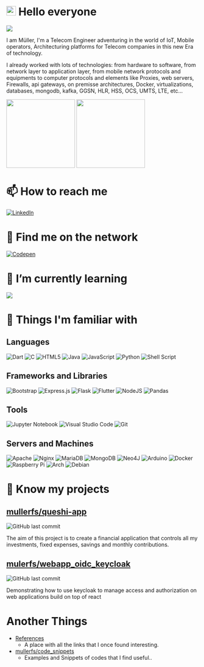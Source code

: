 


# <img src="https://media.giphy.com/media/hvRJCLFzcasrR4ia7z/giphy.gif" width="25px"> Hello everyone </h2>

![](https://komarev.com/ghpvc/?username=mullerfs&color=green)

I am Müller, I'm a Telecom Engineer adventuring in the world of IoT, Mobile operators, Architecturing platforms for Telecom companies in this new Era of technology.

I already worked with lots of technologies: from hardware to software, from network layer to application layer, from mobile network protocols and equipments to computer protocols and elements  like Proxies, web servers, Firewalls, api gateways, on premisse architectures, Docker, virtualizations, databases, mongodb, kafka, GGSN, HLR, HSS, OCS, UMTS, LTE, etc...

<div>
<img src="https://github-readme-stats.vercel.app/api?username=mullerfs&show_icons=true&theme=vue&include_all_commits=true&hide_border=true" height="180em">
<img src="https://github-readme-stats.vercel.app/api/top-langs/?username=mullerfs&layout=compact&theme=vue&langs_count=10&hide_border=true" height="180em" >
</div>

# 📫 How to reach me

<a href="https://www.linkedin.com/in/mullerfs/"><img alt="LinkedIn" src="https://img.shields.io/badge/Linkedin-mullerfs-blue.svg?style=for-the-badge&logo=linkedin&logoColor=white"/></a>

# 👀 Find me on the network

<a href="https://codepen.io/mullerfs"><img alt="Codepen" src="https://img.shields.io/badge/Codepen-mullerfs-purple.svg?style=for-the-badge&logo=codepen&logoColor=white"/></a>

#  🌱 I’m currently learning

![](https://img.shields.io/badge/Flutter-%2302569B.svg?style=for-the-badge&logo=Flutter&logoColor=white)

# 💪 Things I'm familiar with
## Languages
![Dart](https://img.shields.io/badge/dart-%230175C2.svg?style=for-the-badge&logo=dart&logoColor=white)
![C](https://img.shields.io/badge/c-%2300599C.svg?style=for-the-badge&logo=c&logoColor=white)
![HTML5](https://img.shields.io/badge/html5-%23E34F26.svg?style=for-the-badge&logo=html5&logoColor=white)
![Java](https://img.shields.io/badge/java-%23ED8B00.svg?style=for-the-badge&logo=java&logoColor=white)
![JavaScript](https://img.shields.io/badge/javascript-%23323330.svg?style=for-the-badge&logo=javascript&logoColor=%23F7DF1E)
![Python](https://img.shields.io/badge/python-3670A0?style=for-the-badge&logo=python&logoColor=ffdd54)
![Shell Script](https://img.shields.io/badge/shell_script-%23121011.svg?style=for-the-badge&logo=gnu-bash&logoColor=white)

## Frameworks and Libraries
![Bootstrap](https://img.shields.io/badge/bootstrap-%23563D7C.svg?style=for-the-badge&logo=bootstrap&logoColor=white)
![Express.js](https://img.shields.io/badge/express.js-%23404d59.svg?style=for-the-badge&logo=express&logoColor=%2361DAFB)
![Flask](https://img.shields.io/badge/flask-%23000.svg?style=for-the-badge&logo=flask&logoColor=white)
![Flutter](https://img.shields.io/badge/Flutter-%2302569B.svg?style=for-the-badge&logo=Flutter&logoColor=white)
![NodeJS](https://img.shields.io/badge/node.js-%2343853D.svg?style=for-the-badge&logo=node.js&logoColor=white)
![Pandas](https://img.shields.io/badge/pandas-%23150458.svg?style=for-the-badge&logo=pandas&logoColor=white)


## Tools
![Jupyter Notebook](https://img.shields.io/badge/jupyter-%23FA0F00.svg?style=for-the-badge&logo=jupyter&logoColor=white)
![Visual Studio Code](https://img.shields.io/badge/VisualStudioCode-0078d7.svg?style=for-the-badge&logo=visual-studio-code&logoColor=white)
![Git](https://img.shields.io/badge/git-%23F05033.svg?style=for-the-badge&logo=git&logoColor=white)

## Servers and Machines
![Apache](https://img.shields.io/badge/apache-%23D42029.svg?style=for-the-badge&logo=apache&logoColor=white)
![Nginx](https://img.shields.io/badge/nginx-%23009639.svg?style=for-the-badge&logo=nginx&logoColor=white)
![MariaDB](https://img.shields.io/badge/MariaDB-003545?style=for-the-badge&logo=mariadb&logoColor=white)
![MongoDB](https://img.shields.io/badge/MongoDB-%234ea94b.svg?style=for-the-badge&logo=mongodb&logoColor=white)
![Neo4J](https://img.shields.io/badge/Neo4j-008CC1?style=for-the-badge&logo=neo4j&logoColor=white)
![Arduino](https://img.shields.io/badge/-Arduino-00979D?style=for-the-badge&logo=Arduino&logoColor=white)
![Docker](https://img.shields.io/badge/docker-%230db7ed.svg?style=for-the-badge&logo=docker&logoColor=white)
![Raspberry Pi](https://img.shields.io/badge/-RaspberryPi-C51A4A?style=for-the-badge&logo=Raspberry-Pi)
![Arch](https://img.shields.io/badge/Arch%20Linux-1793D1?logo=arch-linux&logoColor=fff&style=for-the-badge)
![Debian](https://img.shields.io/badge/Debian-D70A53?style=for-the-badge&logo=debian&logoColor=white)




# 🔨 Know my projects
## [mullerfs/queshi-app](https://github.com/mullerfs/queshi-app) 
![GitHub last commit](https://img.shields.io/github/last-commit/mullerfs/queshi-app?style=flat-square)

The aim of this project is to create a financial application that controls all my investments, fixed expenses, savings and monthly contributions.

## [mulerfs/webapp_oidc_keycloak](https://github.com/mullerfs/webapp_oidc_keycloak)
![GitHub last commit](https://img.shields.io/github/last-commit/mullerfs/webapp_oidc_keycloak?style=flat-square)

Demonstrating how to use keycloak to manage access and authorization on web applications build on top of react


# Another Things
- [References](References.md)
  - A place with all the links that I once found interesting.
- [mullerfs/code_snippets](https://github.com/mullerfs/code_snippets) 
  - Examples and Snippets of codes that I find useful.. 